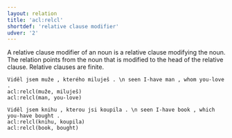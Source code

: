 ```yaml
---
layout: relation
title: 'acl:relcl'
shortdef: 'relative clause modifier'
udver: '2'
---
```


A relative clause modifier of an noun is a relative clause modifying
the noun. The relation points from the noun that is modified to the
head of the relative clause. Relative clauses are finite.

~~~ sdparse
Viděl jsem muže , kterého miluješ . \n seen I-have man , whom you-love .
acl:relcl(muže, miluješ)
acl:relcl(man, you-love)
~~~

~~~ sdparse
Viděl jsem knihu , kterou jsi koupila . \n seen I-have book , which you-have bought .
acl:relcl(knihu, koupila)
acl:relcl(book, bought)
~~~
<!-- Interlanguage links updated Pá kvě 14 11:08:45 CEST 2021 -->
